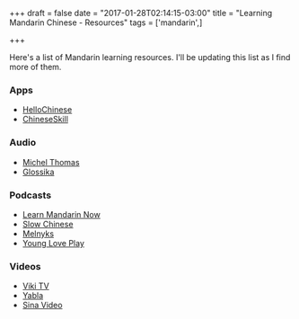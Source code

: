 +++
draft = false
date = "2017-01-28T02:14:15-03:00"
title = "Learning Mandarin Chinese - Resources"
tags = ['mandarin',]

+++

Here's a list of Mandarin learning resources. I'll be updating this list as I find more of them.


### Apps

- [HelloChinese](http://www.hellochinese.cc/)
- [ChineseSkill](http://www.chinese-skill.com/cs.html)


### Audio

- [Michel Thomas](http://www.michelthomas.com/learn-mandarin-chinese.php)
- [Glossika](https://glossika.com/)



### Podcasts

- [Learn Mandarin Now](http://www.learnmandarinnow.com/)
- [Slow Chinese](http://www.slow-chinese.com/)
- [Melnyks](https://www.melnyks.com/)
- [Young Love Play](http://youngloveplay.blogspot.cl/)


### Videos

- [Viki TV](http://viki.com)
- [Yabla](http://chinese.yabla.com)
- [Sina Video](http://video.sina.com.cn/)
